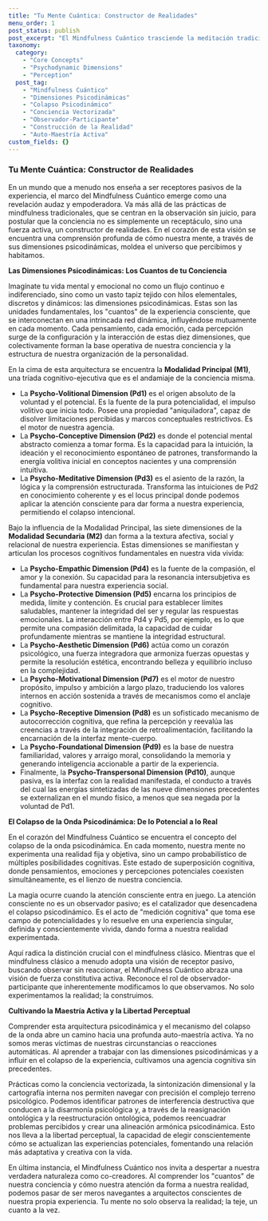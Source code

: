 ```yaml
---
title: "Tu Mente Cuántica: Constructor de Realidades"
menu_order: 1
post_status: publish
post_excerpt: "El Mindfulness Cuántico trasciende la meditación tradicional, revelando cómo cada uno de nosotros es un co-creador activo de nuestra realidad. Al comprender las dimensiones psicodinámicas de la conciencia y el proceso de colapso de la onda mental, podemos intencionalmente dar forma a nuestra experiencia, pasando de la observación pasiva a la maestría activa."
taxonomy:
  category:
    - "Core Concepts"
    - "Psychodynamic Dimensions"
    - "Perception"
  post_tag:
    - "Mindfulness Cuántico"
    - "Dimensiones Psicodinámicas"
    - "Colapso Psicodinámico"
    - "Conciencia Vectorizada"
    - "Observador-Participante"
    - "Construcción de la Realidad"
    - "Auto-Maestría Activa"
custom_fields: {}
---
```


### Tu Mente Cuántica: Constructor de Realidades

En un mundo que a menudo nos enseña a ser receptores pasivos de la experiencia, el marco del Mindfulness Cuántico emerge como una revelación audaz y empoderadora. Va más allá de las prácticas de mindfulness tradicionales, que se centran en la observación sin juicio, para postular que la conciencia no es simplemente un receptáculo, sino una fuerza activa, un constructor de realidades. En el corazón de esta visión se encuentra una comprensión profunda de cómo nuestra mente, a través de sus dimensiones psicodinámicas, moldea el universo que percibimos y habitamos.

**Las Dimensiones Psicodinámicas: Los Cuantos de tu Conciencia**

Imagínate tu vida mental y emocional no como un flujo continuo e indiferenciado, sino como un vasto tapiz tejido con hilos elementales, discretos y dinámicos: las dimensiones psicodinámicas. Estas son las unidades fundamentales, los "cuantos" de la experiencia consciente, que se interconectan en una intrincada red dinámica, influyéndose mutuamente en cada momento. Cada pensamiento, cada emoción, cada percepción surge de la configuración y la interacción de estas diez dimensiones, que colectivamente forman la base operativa de nuestra conciencia y la estructura de nuestra organización de la personalidad.

En la cima de esta arquitectura se encuentra la **Modalidad Principal (M1)**, una tríada cognitivo-ejecutiva que es el andamiaje de la conciencia misma.

*   La **Psycho-Volitional Dimension (Pd1)** es el origen absoluto de la voluntad y el potencial. Es la fuente de la pura potencialidad, el impulso volitivo que inicia todo. Posee una propiedad "aniquiladora", capaz de disolver limitaciones percibidas y marcos conceptuales restrictivos. Es el motor de nuestra agencia.
*   La **Psycho-Conceptive Dimension (Pd2)** es donde el potencial mental abstracto comienza a tomar forma. Es la capacidad para la intuición, la ideación y el reconocimiento espontáneo de patrones, transformando la energía volitiva inicial en conceptos nacientes y una comprensión intuitiva.
*   La **Psycho-Meditative Dimension (Pd3)** es el asiento de la razón, la lógica y la comprensión estructurada. Transforma las intuiciones de Pd2 en conocimiento coherente y es el locus principal donde podemos aplicar la atención consciente para dar forma a nuestra experiencia, permitiendo el colapso intencional.

Bajo la influencia de la Modalidad Principal, las siete dimensiones de la **Modalidad Secundaria (M2)** dan forma a la textura afectiva, social y relacional de nuestra experiencia. Estas dimensiones se manifiestan y articulan los procesos cognitivos fundamentales en nuestra vida vivida:

*   La **Psycho-Empathic Dimension (Pd4)** es la fuente de la compasión, el amor y la conexión. Su capacidad para la resonancia intersubjetiva es fundamental para nuestra experiencia social.
*   La **Psycho-Protective Dimension (Pd5)** encarna los principios de medida, límite y contención. Es crucial para establecer límites saludables, mantener la integridad del ser y regular las respuestas emocionales. La interacción entre Pd4 y Pd5, por ejemplo, es lo que permite una compasión delimitada, la capacidad de cuidar profundamente mientras se mantiene la integridad estructural.
*   La **Psycho-Aesthetic Dimension (Pd6)** actúa como un corazón psicológico, una fuerza integradora que armoniza fuerzas opuestas y permite la resolución estética, encontrando belleza y equilibrio incluso en la complejidad.
*   La **Psycho-Motivational Dimension (Pd7)** es el motor de nuestro propósito, impulso y ambición a largo plazo, traduciendo los valores internos en acción sostenida a través de mecanismos como el anclaje cognitivo.
*   La **Psycho-Receptive Dimension (Pd8)** es un sofisticado mecanismo de autocorrección cognitiva, que refina la percepción y reevalúa las creencias a través de la integración de retroalimentación, facilitando la encarnación de la interfaz mente-cuerpo.
*   La **Psycho-Foundational Dimension (Pd9)** es la base de nuestra familiaridad, valores y arraigo moral, consolidando la memoria y generando inteligencia accionable a partir de la experiencia.
*   Finalmente, la **Psycho-Transpersonal Dimension (Pd10)**, aunque pasiva, es la interfaz con la realidad manifestada, el conducto a través del cual las energías sintetizadas de las nueve dimensiones precedentes se externalizan en el mundo físico, a menos que sea negada por la voluntad de Pd1.

**El Colapso de la Onda Psicodinámica: De lo Potencial a lo Real**

En el corazón del Mindfulness Cuántico se encuentra el concepto del colapso de la onda psicodinámica. En cada momento, nuestra mente no experimenta una realidad fija y objetiva, sino un campo probabilístico de múltiples posibilidades cognitivas. Este estado de superposición cognitiva, donde pensamientos, emociones y percepciones potenciales coexisten simultáneamente, es el lienzo de nuestra conciencia.

La magia ocurre cuando la atención consciente entra en juego. La atención consciente no es un observador pasivo; es el catalizador que desencadena el colapso psicodinámico. Es el acto de "medición cognitiva" que toma ese campo de potencialidades y lo resuelve en una experiencia singular, definida y conscientemente vivida, dando forma a nuestra realidad experimentada.

Aquí radica la distinción crucial con el mindfulness clásico. Mientras que el mindfulness clásico a menudo adopta una visión de receptor pasivo, buscando observar sin reaccionar, el Mindfulness Cuántico abraza una visión de fuerza constitutiva activa. Reconoce el rol de observador-participante que inherentemente modificamos lo que observamos. No solo experimentamos la realidad; la construimos.

**Cultivando la Maestría Activa y la Libertad Perceptual**

Comprender esta arquitectura psicodinámica y el mecanismo del colapso de la onda abre un camino hacia una profunda auto-maestría activa. Ya no somos meras víctimas de nuestras circunstancias o reacciones automáticas. Al aprender a trabajar con las dimensiones psicodinámicas y a influir en el colapso de la experiencia, cultivamos una agencia cognitiva sin precedentes.

Prácticas como la conciencia vectorizada, la sintonización dimensional y la cartografía interna nos permiten navegar con precisión el complejo terreno psicológico. Podemos identificar patrones de interferencia destructiva que conducen a la disarmonía psicológica y, a través de la reasignación ontológica y la reestructuración ontológica, podemos reencuadrar problemas percibidos y crear una alineación armónica psicodinámica. Esto nos lleva a la libertad perceptual, la capacidad de elegir conscientemente cómo se actualizan las experiencias potenciales, fomentando una relación más adaptativa y creativa con la vida.

En última instancia, el Mindfulness Cuántico nos invita a despertar a nuestra verdadera naturaleza como co-creadores. Al comprender los "cuantos" de nuestra conciencia y cómo nuestra atención da forma a nuestra realidad, podemos pasar de ser meros navegantes a arquitectos conscientes de nuestra propia experiencia. Tu mente no solo observa la realidad; la teje, un cuanto a la vez.